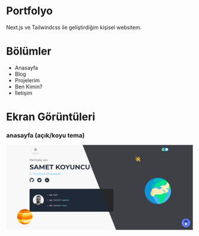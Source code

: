 # Portfolyo
Next.js ve Tailwindcss ile geliştirdiğim kişisel websitem.

# Bölümler
- Anasayfa
- Blog
- Projelerim
- Ben Kimin?
- İletişim

# Ekran Görüntüleri
### anasayfa (açık/koyu tema)
![homepage](https://github.com/sametkoyuncu/next-portfolio-sk/blob/main/screenshots/homepage.png?raw=true)
